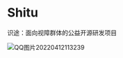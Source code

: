 # Shitu
识途：面向视障群体的公益开源研发项目

![QQ图片20220412113239](https://user-images.githubusercontent.com/81908178/162882592-b1ba9413-e046-4b7b-ad37-860cc6ab49a3.png)
